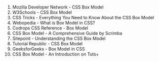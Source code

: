 1. Mozilla Developer Network - CSS Box Model
2. W3Schools - CSS Box Model
3. CSS Tricks - Everything You Need to Know About the CSS Box Model
4. Webopedia - What is Box Model in CSS?
5. Codrops CSS Reference - Box Model
6. CSS Box Model - A Comprehensive Guide by Scrimba
7. Sitepoint - Understanding the CSS Box Model
8. Tutorial Republic - CSS Box Model
9. GeeksforGeeks - Box Model in CSS
10. CSS Box Model - An Introduction on Tuts+